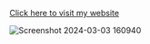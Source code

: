 [Click here to visit my website](https://diplomacgpamaster.netlify.app/)


![Screenshot 2024-03-03 160940](https://github.com/Sreesankar-t/CGPA-Master/assets/125552943/07cf3f80-165b-4f48-9a52-81ea1650682d)
